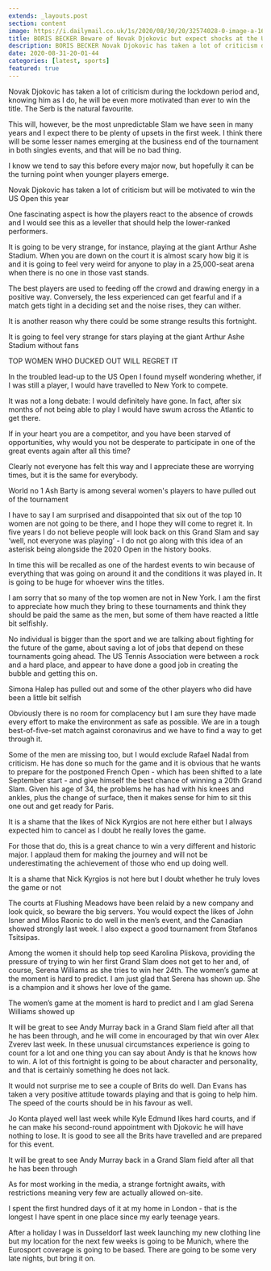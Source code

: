 ```yaml
---
extends: _layouts.post
section: content
image: https://i.dailymail.co.uk/1s/2020/08/30/20/32574028-0-image-a-16_1598815086901.jpg 
title: BORIS BECKER Beware of Novak Djokovic but expect shocks at the US Open 
description: BORIS BECKER Novak Djokovic has taken a lot of criticism during the lockdown period and, knowing him as I do, he will be even more motivated than ever to win the title. 
date: 2020-08-31-20-01-44 
categories: [latest, sports] 
featured: true 
--- 
```

Novak Djokovic has taken a lot of criticism during the lockdown period and, knowing him as I do, he will be even more motivated than ever to win the title. The Serb is the natural favourite.

This will, however, be the most unpredictable Slam we have seen in many years and I expect there to be plenty of upsets in the first week. I think there will be some lesser names emerging at the business end of the tournament in both singles events, and that will be no bad thing.

I know we tend to say this before every major now, but hopefully it can be the turning point when younger players emerge.

Novak Djokovic has taken a lot of criticism but will be motivated to win the US Open this year

One fascinating aspect is how the players react to the absence of crowds and I would see this as a leveller that should help the lower-ranked performers.

It is going to be very strange, for instance, playing at the giant Arthur Ashe Stadium. When you are down on the court it is almost scary how big it is and it is going to feel very weird for anyone to play in a 25,000-seat arena when there is no one in those vast stands.

The best players are used to feeding off the crowd and drawing energy in a positive way. Conversely, the less experienced can get fearful and if a match gets tight in a deciding set and the noise rises, they can wither.

It is another reason why there could be some strange results this fortnight.

It is going to feel very strange for stars playing at the giant Arthur Ashe Stadium without fans

TOP WOMEN WHO DUCKED OUT WILL REGRET IT 

In the troubled lead-up to the US Open I found myself wondering whether, if I was still a player, I would have travelled to New York to compete.

It was not a long debate: I would definitely have gone. In fact, after six months of not being able to play I would have swum across the Atlantic to get there.

If in your heart you are a competitor, and you have been starved of opportunities, why would you not be desperate to participate in one of the great events again after all this time?

Clearly not everyone has felt this way and I appreciate these are worrying times, but it is the same for everybody.

World no 1 Ash Barty is among several women's players to have pulled out of the tournament

I have to say I am surprised and disappointed that six out of the top 10 women are not going to be there, and I hope they will come to regret it. In five years I do not believe people will look back on this Grand Slam and say ‘well, not everyone was playing’ - I do not go along with this idea of an asterisk being alongside the 2020 Open in the history books.

In time this will be recalled as one of the hardest events to win because of everything that was going on around it and the conditions it was played in. It is going to be huge for whoever wins the titles.

I am sorry that so many of the top women are not in New York. I am the first to appreciate how much they bring to these tournaments and think they should be paid the same as the men, but some of them have reacted a little bit selfishly.

No individual is bigger than the sport and we are talking about fighting for the future of the game, about saving a lot of jobs that depend on these tournaments going ahead. The US Tennis Association were between a rock and a hard place, and appear to have done a good job in creating the bubble and getting this on.

Simona Halep has pulled out and some of the other players who did have been a little bit selfish

Obviously there is no room for complacency but I am sure they have made every effort to make the environment as safe as possible. We are in a tough best-of-five-set match against coronavirus and we have to find a way to get through it.

Some of the men are missing too, but I would exclude Rafael Nadal from criticism. He has done so much for the game and it is obvious that he wants to prepare for the postponed French Open - which has been shifted to a late September start - and give himself the best chance of winning a 20th Grand Slam. Given his age of 34, the problems he has had with his knees and ankles, plus the change of surface, then it makes sense for him to sit this one out and get ready for Paris.

It is a shame that the likes of Nick Kyrgios are not here either but I always expected him to cancel as I doubt he really loves the game.

For those that do, this is a great chance to win a very different and historic major. I applaud them for making the journey and will not be underestimating the achievement of those who end up doing well.

It is a shame that Nick Kyrgios is not here but I doubt whether he truly loves the game or not

The courts at Flushing Meadows have been relaid by a new company and look quick, so beware the big servers. You would expect the likes of John Isner and Milos Raonic to do well in the men’s event, and the Canadian showed strongly last week. I also expect a good tournament from Stefanos Tsitsipas.

Among the women it should help top seed Karolina Pliskova, providing the pressure of trying to win her first Grand Slam does not get to her and, of course, Serena Williams as she tries to win her 24th. The women’s game at the moment is hard to predict. I am just glad that Serena has shown up. She is a champion and it shows her love of the game.

The women’s game at the moment is hard to predict and I am glad Serena Williams showed up

It will be great to see Andy Murray back in a Grand Slam field after all that he has been through, and he will come in encouraged by that win over Alex Zverev last week. In these unusual circumstances experience is going to count for a lot and one thing you can say about Andy is that he knows how to win. A lot of this fortnight is going to be about character and personality, and that is certainly something he does not lack.

It would not surprise me to see a couple of Brits do well. Dan Evans has taken a very positive attitude towards playing and that is going to help him. The speed of the courts should be in his favour as well. 

Jo Konta played well last week while Kyle Edmund likes hard courts, and if he can make his second-round appointment with Djokovic he will have nothing to lose. It is good to see all the Brits have travelled and are prepared for this event.

It will be great to see Andy Murray back in a Grand Slam field after all that he has been through

As for most working in the media, a strange fortnight awaits, with restrictions meaning very few are actually allowed on-site.

I spent the first hundred days of it at my home in London - that is the longest I have spent in one place since my early teenage years.

After a holiday I was in Dusseldorf last week launching my new clothing line but my location for the next few weeks is going to be Munich, where the Eurosport coverage is going to be based. There are going to be some very late nights, but bring it on.





